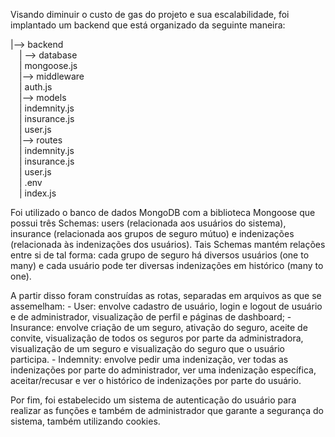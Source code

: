 Visando diminuir o custo de gas do projeto e sua escalabilidade, foi implantado um backend que está organizado da seguinte maneira:

|--> backend<br>
  &emsp;| --> database <br>
    &emsp;| mongoose.js<br>
  &emsp;|--> middleware<br>
    &emsp;| auth.js<br>
  &emsp;|--> models<br>
    &emsp;| indemnity.js<br>
    &emsp;| insurance.js<br>
    &emsp;| user.js<br>
  &emsp;|--> routes<br>
    &emsp;| indemnity.js<br>
    &emsp;| insurance.js<br>
    &emsp;| user.js<br>
  &emsp;| .env <br>
  &emsp;| index.js <br>

Foi utilizado o banco de dados MongoDB com a biblioteca Mongoose que possui três Schemas: users (relacionada aos usuários do sistema), insurance (relacionada aos grupos de seguro mútuo) e indenizações (relacionada às indenizações dos usuários). Tais Schemas mantém relações entre si de tal forma: cada grupo de seguro há diversos usuários (one to many) e cada usuário pode ter diversas indenizações em histórico (many to one). 

A partir disso foram construídas as rotas, separadas em arquivos as que se assemelham:
    - User: envolve cadastro de usuário, login e logout de usuário e de administrador, visualização de perfil e páginas de dashboard;
    - Insurance: envolve criação de um seguro, ativação do seguro, aceite de convite, visualização de todos os seguros por parte da administradora, visualização de um seguro e visualização do seguro que o usuário participa.
    - Indemnity: envolve pedir uma indenização, ver todas as indenizações por parte do administrador, ver uma indenização específica, aceitar/recusar e ver o histórico de indenizações por parte do usuário.

Por fim, foi estabelecido um sistema de autenticação do usuário para realizar as funções e também de administrador que garante a segurança do sistema, também utilizando cookies.